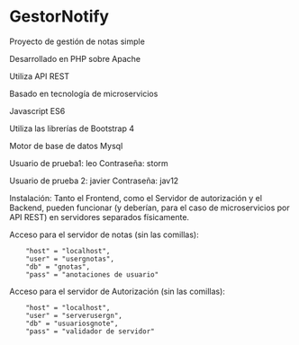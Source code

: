 # GestorNotify
Proyecto de gestión de notas simple

Desarrollado en PHP sobre Apache

Utiliza API REST

Basado en tecnología de microservicios

Javascript ES6

Utiliza las librerías de Bootstrap 4

Motor de base de datos Mysql

Usuario de prueba1: leo 
Contraseña: storm

Usuario de prueba 2: javier
Contraseña: jav12

Instalación:
Tanto el Frontend, como el Servidor de autorización y el Backend, pueden funcionar (y deberían, para el caso de microservicios por API REST) en servidores separados físicamente.

Acceso para el servidor de notas (sin las comillas):

        "host" = "localhost",
        "user" = "usergnotas",
        "db" = "gnotas",
        "pass" = "anotaciones de usuario"

Acceso para el servidor de Autorización (sin las comillas):

        "host" = "localhost",
        "user" = "serverusergn",
        "db" = "usuariosgnote",
        "pass" = "validador de servidor"







